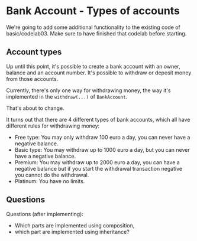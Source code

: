 # Bank Account - Types of accounts

We're going to add some additional functionality to the existing code of basic/codelab03. 
Make sure to have finished that codelab before starting.

## Account types

Up until this point, it's possible to create a bank account with an owner, 
balance and an account number. It's possible to withdraw or deposit money from those accounts. 

Currently, there's only one way for withdrawing money, the way it's implemented in the `withdraw(...)` of `BankAccount`.

That's about to change.

It turns out that there are 4 different types of bank accounts, which all have different rules for withdrawing money:

- Free type: You may only withdraw 100 euro a day, you can never have a negative balance.
- Basic type: You may withdraw up to 1000 euro a day, but you can never have a negative balance.
- Premium: You may withdraw up to 2000 euro a day, you can have a negative balance but if you start the withdrawal transaction negative you cannot do the withdrawal.
- Platinum: You have no limits.

## Questions

Questions (after implementing): 
- Which parts are implemented using composition, 
- which part are implemented using inheritance?
